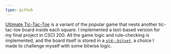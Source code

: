 ```yaml
---
type: github
---
```

[Ultimate Tic-Tac-Toe](https://en.wikipedia.org/wiki/Ultimate_tic-tac-toe) is a
variant of the popular game that nests another tic-tac-toe board inside each
square. I implemented a text-based version for my final project in
CSCI&nbsp;200. All the game logic and rule-checking is implemented, and the
board itself is stored in a
[`std::bitset`](https://en.cppreference.com/w/cpp/utility/bitset), a choice I
made to challenge myself with some bitwise logic.
